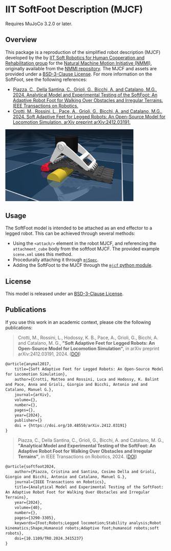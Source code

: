 # IIT SoftFoot Description (MJCF)

Requires MuJoCo 3.2.0 or later.

## Overview

This package is a reproduction of the simplified robot description (MJCF) developed by the by [IIT Soft Robotics for Human Cooperation and Rehabilitation group](https://softbots.iit.it/) for the [Natural Machine Motion Initiative (NMMI)](https://www.naturalmachinemotioninitiative.com/), originally available from the [NMMI repository](https://github.com/NMMI/SoftFoot_MuJoCo). The MJCF and assets are provided under a [BSD-3-Clause License](LICENSE). For more information on the SoftFoot, see the following references:

- [Piazza, C., Della Santina, C., Grioli, G., Bicchi, A. and Catalano, M.G., 2024. Analytical Model and Experimental Testing of the SoftFoot: An Adaptive Robot Foot for Walking Over Obstacles and Irregular Terrains. IEEE Transactions on Robotics.](https://www.doi.org/10.1109/TRO.2024.3415237)
- [Crotti, M., Rossini, L., Pace, A., Grioli, G., Bicchi, A. and Catalano, M.G., 2024. Soft Adaptive Feet for Legged Robots: An Open-Source Model for Locomotion Simulation. arXiv preprint arXiv:2412.03191.](https://arxiv.org/abs/2412.03191)

<p float="left">
  <img src="softfoot.png" width="400">
</p>

## Usage

The SoftFoot model is intended to be attached as an end effector to a legged robot. This can be achieved through several methods:
- Using the `<attach/>` element in the robot MJCF, and referencing the `attachment_cube` body from the softfoot MJCF. The provided example `scene.xml` uses this method.
- Procedurally attaching it through [`mjSpec`](https://mujoco.readthedocs.io/en/stable/programming/modeledit.html).
- Adding the SoftFoot to the MJCF through the [`mjcf` python module](https://github.com/google-deepmind/dm_control/tree/main/dm_control/mjcf).


## License

This model is released under an [BSD-3-Clause License](LICENSE).


## Publications

If you use this work in an academic context, please cite the following publications:

> Crotti, M., Rossini, L., Hodossy, K. B., Pace, A., Grioli, G., Bicchi, A. and Catalano, M. G.,
> **"Soft Adaptive Feet for Legged Robots: An Open-Source Model for Locomotion Simulation“**,
> in arXiv preprint arXiv:2412.03191, 2024. ([DOI](https://doi.org/10.48550/arXiv.2412.03191))

    @article{anymal2017,
        title={Soft Adaptive Feet for Legged Robots: An Open-Source Model for Locomotion Simulation},
        author={Crotti, Matteo and Rossini, Luca and Hodossy, K. Balint and Pace, Anna and Grioli, Giorgio and Bicchi, Antonio and and Catalano, Manuel G.},
        journal={arXiv},
        volume={},
        number={},
        pages={},
        year={2024},
        publisher={}
        doi = {https://doi.org/10.48550/arXiv.2412.03191}
    }

> Piazza, C., Della Santina, C., Grioli, G., Bicchi, A. and Catalano, M. G.,
> **"Analytical Model and Experimental Testing of the SoftFoot: An Adaptive Robot Foot for Walking Over Obstacles and Irregular Terrains“**,
> in IEEE Transactions on Robotics, 2024. ([DOI](https://www.doi.org/10.1109/TRO.2024.3415237))

    @article{softfoot2024,
        author={Piazza, Cristina and Santina, Cosimo Della and Grioli, Giorgio and Bicchi, Antonio and Catalano, Manuel G.},
        journal={IEEE Transactions on Robotics}, 
        title={Analytical Model and Experimental Testing of the SoftFoot: An Adaptive Robot Foot for Walking Over Obstacles and Irregular Terrains}, 
        year={2024},
        volume={40},
        number={},
        pages={3290-3305},
        keywords={Foot;Robots;Legged locomotion;Stability analysis;Robot kinematics;Shape;Humanoid robots;Adaptive foot;humanoid robots;soft robots},
        doi={10.1109/TRO.2024.3415237}
    }

